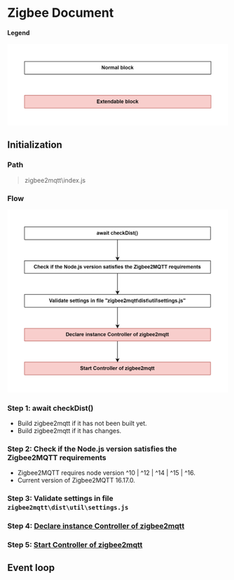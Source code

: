 # Zigbee Document

#### Legend
<img src="images/legend.png" width="550"/>

## Initialization

### Path
> zigbee2mqtt\index.js

### Flow
<img src="images/zigbee2mqtt_index.js.png" width="550"/>

### Step 1: await checkDist()
- Build zigbee2mqtt if it has not been built yet.
- Build zigbee2mqtt if it has changes.

### Step 2: Check if the Node.js version satisfies the Zigbee2MQTT requirements
- Zigbee2MQTT requires node version ^10 | ^12 | ^14 | ^15 | ^16.
- Current version of Zigbee2MQTT 16.17.0.

### Step 3: Validate settings in file `zigbee2mqtt\dist\util\settings.js`

### Step 4: [Declare instance Controller of zigbee2mqtt](sub_flow/4_declare_instance_controller_of_zigbee2mqtt.md)

### Step 5: [Start Controller of zigbee2mqtt]()

## Event loop